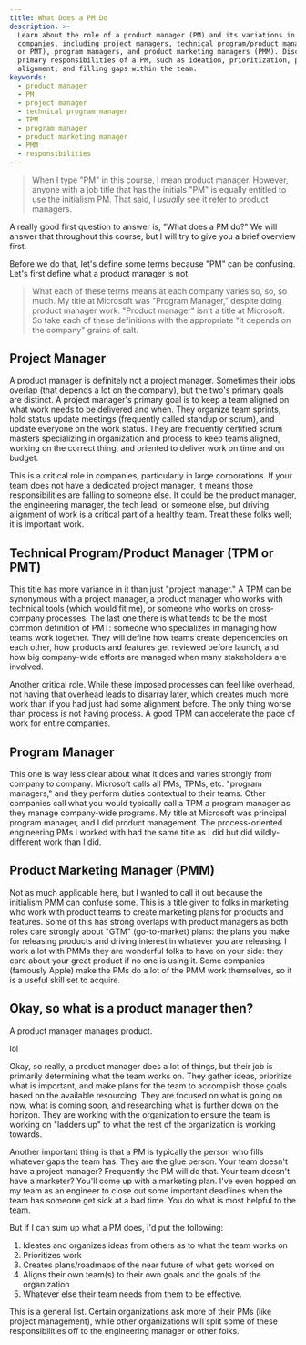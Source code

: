 ```yaml
---
title: What Does a PM Do
description: >-
  Learn about the role of a product manager (PM) and its variations in different
  companies, including project managers, technical program/product managers (TPM
  or PMT), program managers, and product marketing managers (PMM). Discover the
  primary responsibilities of a PM, such as ideation, prioritization, planning,
  alignment, and filling gaps within the team.
keywords:
  - product manager
  - PM
  - project manager
  - technical program manager
  - TPM
  - program manager
  - product marketing manager
  - PMM
  - responsibilities
---
```


> When I type "PM" in this course, I mean product manager. However, anyone with a job title that has the initials "PM" is equally entitled to use the initialism PM. That said, I _usually_ see it refer to product managers.

A really good first question to answer is, "What does a PM do?" We will answer that throughout this course, but I will try to give you a brief overview first.

Before we do that, let's define some terms because "PM" can be confusing. Let's first define what a product manager is not.

> What each of these terms means at each company varies so, so, so much. My title at Microsoft was "Program Manager," despite doing product manager work. "Product manager" isn't a title at Microsoft. So take each of these definitions with the appropriate "it depends on the company" grains of salt.

## Project Manager

A product manager is definitely not a project manager. Sometimes their jobs overlap (that depends a lot on the company), but the two's primary goals are distinct. A project manager's primary goal is to keep a team aligned on what work needs to be delivered and when. They organize team sprints, hold status update meetings (frequently called standup or scrum), and update everyone on the work status. They are frequently certified scrum masters specializing in organization and process to keep teams aligned, working on the correct thing, and oriented to deliver work on time and on budget.

This is a critical role in companies, particularly in large corporations. If your team does not have a dedicated project manager, it means those responsibilities are falling to someone else. It could be the product manager, the engineering manager, the tech lead, or someone else, but driving alignment of work is a critical part of a healthy team. Treat these folks well; it is important work.

## Technical Program/Product Manager (TPM or PMT)

This title has more variance in it than just "project manager." A TPM can be synonymous with a project manager, a product manager who works with technical tools (which would fit me), or someone who works on cross-company processes. The last one there is what tends to be the most common definition of PMT: someone who specializes in managing how teams work together. They will define how teams create dependencies on each other, how products and features get reviewed before launch, and how big company-wide efforts are managed when many stakeholders are involved.

Another critical role. While these imposed processes can feel like overhead, not having that overhead leads to disarray later, which creates much more work than if you had just had some alignment before. The only thing worse than process is not having process. A good TPM can accelerate the pace of work for entire companies.

## Program Manager

This one is way less clear about what it does and varies strongly from company to company. Microsoft calls all PMs, TPMs, etc. "program managers," and they perform duties contextual to their teams. Other companies call what you would typically call a TPM a program manager as they manage company-wide programs. My title at Microsoft was principal program manager, and I did product management. The process-oriented engineering PMs I worked with had the same title as I did but did wildly-different work than I did.

## Product Marketing Manager (PMM)

Not as much applicable here, but I wanted to call it out because the initialism PMM can confuse some. This is a title given to folks in marketing who work with product teams to create marketing plans for products and features. Some of this has strong overlaps with product managers as both roles care strongly about "GTM" (go-to-market) plans: the plans you make for releasing products and driving interest in whatever you are releasing. I work a lot with PMMs they are wonderful folks to have on your side: they care about your great product if no one is using it. Some companies (famously Apple) make the PMs do a lot of the PMM work themselves, so it is a useful skill set to acquire.

## Okay, so what is a product manager then?

A product manager manages product.

lol

Okay, so really, a product manager does a lot of things, but their job is primarily determining what the team works on. They gather ideas, prioritize what is important, and make plans for the team to accomplish those goals based on the available resourcing. They are focused on what is going on now, what is coming soon, and researching what is further down on the horizon. They are working with the organization to ensure the team is working on "ladders up" to what the rest of the organization is working towards.

Another important thing is that a PM is typically the person who fills whatever gaps the team has. They are the glue person. Your team doesn't have a project manager? Frequently the PM will do that. Your team doesn't have a marketer? You'll come up with a marketing plan. I've even hopped on my team as an engineer to close out some important deadlines when the team has someone get sick at a bad time. You do what is most helpful to the team.

But if I can sum up what a PM does, I'd put the following:

1. Ideates and organizes ideas from others as to what the team works on
2. Prioritizes work
3. Creates plans/roadmaps of the near future of what gets worked on
4. Aligns their own team(s) to their own goals and the goals of the organization
5. Whatever else their team needs from them to be effective.

This is a general list. Certain organizations ask more of their PMs (like project management), while other organizations will split some of these responsibilities off to the engineering manager or other folks.

